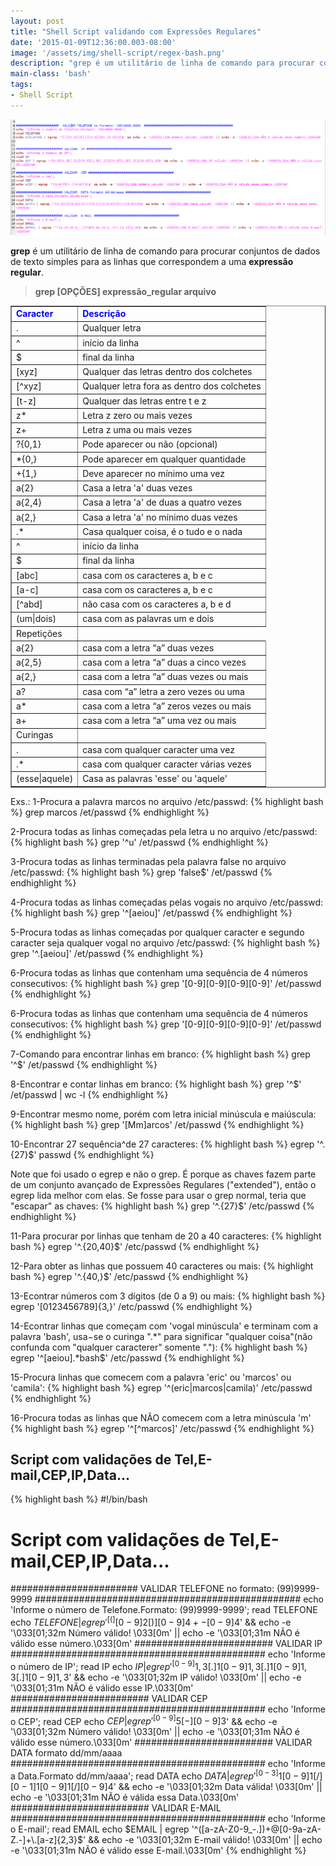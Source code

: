 ```yaml
---
layout: post
title: "Shell Script validando com Expressões Regulares"
date: '2015-01-09T12:36:00.003-08:00'
image: '/assets/img/shell-script/regex-bash.png'
description: "grep é um utilitário de linha de comando para procurar conjuntos de dados de texto simples para as linhas que correspondem a uma expressão regular."
main-class: 'bash'
tags:
- Shell Script
---
```


![Shell Script validando com Expressões Regulares](/assets/img/shell-script/regex-bash.png "Shell Script validando com Expressões Regulares")


__grep__ é um utilitário de linha de comando para procurar conjuntos de dados de texto simples para as linhas que correspondem a uma __expressão regular__.

> __grep [OPÇÕES] expressão_regular arquivo__



<table border="1">

<tbody>
<tr><td><b><span style="color: blue;">Caracter</span></b><span style="background-color: #274e13;"></span></td><td><b><span style="color: blue;">Descrição</span></b></td></tr>
<tr><td>.</td><td>Qualquer letra</td></tr>
<tr><td>^</td><td>início da linha</td></tr>
<tr><td>$</td><td>final da linha</td></tr>
<tr><td>[xyz]</td><td>Qualquer das letras dentro dos colchetes</td></tr>
<tr><td>[^xyz]</td><td>Qualquer letra fora as dentro dos colchetes</td></tr>
<tr><td>[t-z]</td><td>Qualquer das letras entre t e z</td></tr>
<tr><td>z* </td><td>Letra z zero ou mais vezes</td></tr>
<tr><td>z+ </td><td>Letra z uma ou mais vezes</td></tr>
<tr><td>?{0,1}</td><td>Pode aparecer ou não (opcional)</td></tr>
<tr><td>*{0,}</td><td>Pode aparecer em qualquer quantidade</td></tr>
<tr><td>+{1,}</td><td>Deve aparecer no mínimo uma vez</td></tr>
<tr><td>a{2}</td><td>Casa a letra 'a' duas vezes</td></tr>
<tr><td>a{2,4}</td><td>Casa a letra 'a' de duas a quatro vezes</td></tr>
<tr><td>a{2,}</td><td>Casa a letra 'a' no mínimo duas vezes</td></tr>
<tr><td>.*</td><td>Casa qualquer coisa, é o tudo e o nada</td></tr>
<tr><td>^</td><td>início da linha</td></tr>
<tr><td>$</td><td>final da linha</td></tr>
<tr><td>[abc]</td><td>casa com os caracteres a, b e c</td></tr>
<tr><td>[a-c]</td><td>casa com os caracteres a, b e c</td></tr>
<tr><td>[^abd]</td><td>não casa com os caracteres a, b e d</td></tr>
<tr><td>(um|dois)</td><td>casa com as palavras um e dois</td></tr>
<tr><td>Repetições</td></tr>
<tr><td>a{2}</td><td>casa com a letra “a” duas vezes</td></tr>
<tr><td>a{2,5}</td><td>casa com a letra “a” duas a cinco vezes</td></tr>
<tr><td>a{2,}</td><td>casa com a letra “a” duas vezes ou mais</td></tr>
<tr><td>a?</td><td>casa com “a” letra a zero vezes ou uma</td></tr>
<tr><td>a*</td><td>casa com a letra “a” zeros vezes ou mais</td></tr>
<tr><td>a+</td><td>casa com a letra “a” uma vez ou mais</td></tr>
<tr><td>Curingas</td></tr>
<tr><td>.</td><td>casa com qualquer caracter uma vez</td></tr>
<tr><td>.*</td><td>casa com qualquer caracter várias vezes</td></tr>
<tr><td>(esse|aquele)</td><td>Casa as palavras 'esse' ou 'aquele'</td></tr>
</tbody></table>
Exs.:
1-Procura a palavra marcos no arquivo /etc/passwd:
{% highlight bash %}
grep marcos /et/passwd
{% endhighlight %}


2-Procura todas as linhas começadas pela letra u no arquivo /etc/passwd:
{% highlight bash %}
grep '^u' /et/passwd
{% endhighlight %}


3-Procura todas as linhas terminadas pela palavra false no arquivo /etc/passwd:
{% highlight bash %}
grep 'false$' /et/passwd
{% endhighlight %}


4-Procura todas as linhas começadas pelas vogais no arquivo /etc/passwd:
{% highlight bash %}
grep '^[aeiou]' /et/passwd
{% endhighlight %}


5-Procura todas as linhas começadas por qualquer caracter e segundo caracter seja qualquer vogal no arquivo /etc/passwd:
{% highlight bash %}
grep '^.[aeiou]' /et/passwd
{% endhighlight %}


6-Procura todas as linhas que contenham uma sequência de 4 números consecutivos:
{% highlight bash %}
grep '[0-9][0-9][0-9][0-9]' /et/passwd
{% endhighlight %}


6-Procura todas as linhas que contenham uma sequência de 4 números consecutivos:
{% highlight bash %}
grep '[0-9][0-9][0-9][0-9]' /et/passwd
{% endhighlight %}


7-Comando para encontrar linhas em branco:
{% highlight bash %}
grep '^$' /et/passwd
{% endhighlight %}


8-Encontrar e contar linhas em branco:
{% highlight bash %}
grep '^$' /et/passwd | wc -l
{% endhighlight %}


9-Encontrar mesmo nome, porém com letra inicial minúscula e maiúscula:
{% highlight bash %}
grep '[Mm]arcos' /et/passwd
{% endhighlight %}


10-Encontrar 27 sequência^de 27 caracteres:
{% highlight bash %}
egrep '^.{27}$' passwd
{% endhighlight %}


Note que foi usado o egrep e não o grep. É porque as chaves fazem parte de um conjunto avançado de Expressões Regulares ("extended"), então o egrep lida melhor com elas. Se fosse para usar o grep normal, teria que "escapar" as chaves: {% highlight bash %}
grep '^.\{27\}$' /etc/passwd
{% endhighlight %}


11-Para procurar por linhas que tenham de 20 a 40 caracteres:
{% highlight bash %}
egrep '^.{20,40}$' /etc/passwd
{% endhighlight %}


12-Para obter as linhas que possuem 40 caracteres ou mais:
{% highlight bash %}
egrep '^.{40,}$' /etc/passwd
{% endhighlight %}


13-Econtrar números com 3 dígitos (de 0 a 9) ou mais:
{% highlight bash %}
egrep '[0123456789]{3,}' /etc/passwd
{% endhighlight %}


14-Econtrar linhas que começam com 'vogal minúscula' e terminam com a palavra 'bash', usa−se o curinga ".*" para significar "qualquer coisa"(não confunda com "qualquer caracterer" somente "."):
{% highlight bash %}
egrep '^[aeiou].*bash$' /etc/passwd
{% endhighlight %}


15-Procura linhas que comecem com a palavra 'eric' ou 'marcos' ou 'camila':
{% highlight bash %}
egrep '^(eric|marcos|camila)' /etc/passwd
{% endhighlight %}


16-Procura todas as linhas que NÃO comecem com a letra minúscula 'm'
{% highlight bash %}
egrep '^[^marcos]' /etc/passwd
{% endhighlight %}




## Script com validações de Tel,E-mail,CEP,IP,Data...

{% highlight bash %}
#!/bin/bash
# Script com validações de Tel,E-mail,CEP,IP,Data...
####################### VALIDAR TELEFONE no formato: (99)9999-9999 ################################################
echo 'Informe o número de Telefone.Formato: (99)9999-9999';
read TELEFONE
echo $TELEFONE | egrep '^[(][0-9]{2}[)][0-9]{4}+-[0-9]{4}$' &amp;&amp; echo -e '\033[01;32m Número válido! \033[0m' || echo -e '\033[01;31m NÃO é válido esse número.\033[0m'
######################### VALIDAR IP ##############################################
echo 'Informe o número de IP';
read IP
echo $IP | egrep '^[0-9]{1,3}[.]{1}[0-9]{1,3}[.]{1}[0-9]{1,3}[.]{1}[0-9]{1,3}$' &amp;&amp; echo -e '\033[01;32m IP válido! \033[0m' || echo -e '\033[01;31m NÃO é válido esse IP.\033[0m'
######################### VALIDAR CEP ##############################################
echo 'Informe o CEP';
read CEP
echo $CEP | egrep '^[0-9]{5}[-][0-9]{3}$' &amp;&amp; echo -e '\033[01;32m Número válido! \033[0m' || echo -e '\033[01;31m NÃO é válido esse número.\033[0m'
######################### VALIDAR DATA formato dd/mm/aaaa ##############################################
echo 'Informe a Data.Formato dd/mm/aaaa';
read DATA
echo $DATA | egrep '^[0-3]{1}[0-9]{1}[/][0-1]{1}[0-9]{1}[/][0-9]{4}$' &amp;&amp; echo -e '\033[01;32m Data válida! \033[0m' || echo -e '\033[01;31m NÃO é válida essa Data.\033[0m'
######################### VALIDAR E-MAIL ##############################################
echo 'Informe o E-mail';
read EMAIL
echo $EMAIL | egrep '^([a-zA-Z0-9_-.])+@[0-9a-zA-Z.-]+\.[a-z]{2,3}$' &amp;&amp; echo -e '\033[01;32m E-mail válido! \033[0m' || echo -e '\033[01;31m NÃO é válido esse E-mail.\033[0m'
{% endhighlight %}
